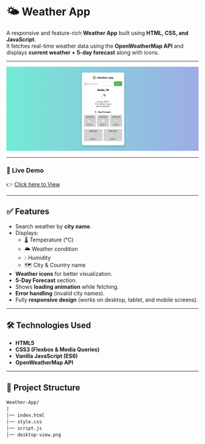 # 🌤️ Weather App

A responsive and feature-rich **Weather App** built using **HTML, CSS, and JavaScript**.  
It fetches real-time weather data using the **OpenWeatherMap API** and displays **current weather + 5-day forecast** along with icons.

---
![Preview Screenshot](desktop-view.png)

---

### 🔗 Live Demo

👉 [Click here to View](https://suru190.github.io/Weather-App/)

---

## ✅ Features
- Search weather by **city name**.
- Displays:
  - 🌡️ Temperature (°C)
  - 🌥️ Weather condition
  - 💧 Humidity
  - 🗺️ City & Country name
- **Weather icons** for better visualization.
- **5-Day Forecast** section.
- Shows **loading animation** while fetching.
- **Error handling** (invalid city names).
- Fully **responsive design** (works on desktop, tablet, and mobile screens).

---

## 🛠️ Technologies Used
- **HTML5**
- **CSS3 (Flexbox & Media Queries)**
- **Vanilla JavaScript (ES6)**
- **OpenWeatherMap API**

---

## 📂 Project Structure

```bash
Weather-App/
|
│── index.html
│── style.css
│── script.js
│── desktop-view.png
